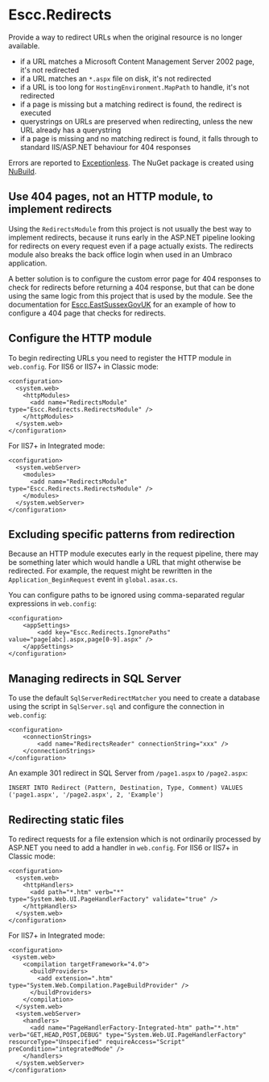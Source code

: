 # Escc.Redirects

Provide a way to redirect URLs when the original resource is no longer available.

- if a URL matches a Microsoft Content Management Server 2002 page, it's not redirected
- if a URL matches an `*.aspx` file on disk, it's not redirected
- if a URL is too long for `HostingEnvironment.MapPath` to handle, it's not redirected
- if a page is missing but a matching redirect is found, the redirect is executed
- querystrings on URLs are preserved when redirecting, unless the new URL already has a querystring
- if a page is missing and no matching redirect is found, it falls through to standard IIS/ASP.NET behaviour for 404 responses 

Errors are reported to [Exceptionless](https://github.com/exceptionless/Exceptionless). The NuGet package is created using [NuBuild](https://github.com/bspell1/nubuild).

## Use 404 pages, not an HTTP module, to implement redirects
Using the `RedirectsModule` from this project is not usually the best way to implement redirects, because it runs early in the ASP.NET pipeline looking for redirects on every request even if a page actually exists. The redirects module also breaks the back office login when used in an Umbraco application. 

A better solution is to configure the custom error page for 404 responses to check for redirects before returning a 404 response, but that can be done using the same logic from this project that is used by the module. 
See the documentation for [Escc.EastSussexGovUK](https://github.com/east-sussex-county-council/Escc.EastSussexGovUK) for an example of how to configure a 404 page that checks for redirects.

## Configure the HTTP module

To begin redirecting URLs you need to register the HTTP module in `web.config`. For IIS6 or IIS7+ in Classic mode: 

	<configuration>
	  <system.web>
	    <httpModules> 
	      <add name="RedirectsModule" type="Escc.Redirects.RedirectsModule" />
	    </httpModules>
	  </system.web>
	</configuration>

For IIS7+ in Integrated mode:

	<configuration>
	  <system.webServer>
	    <modules> 
	      <add name="RedirectsModule" type="Escc.Redirects.RedirectsModule" />
	    </modules>
	  </system.webServer>
	</configuration>

## Excluding specific patterns from redirection

Because an HTTP module executes early in the request pipeline, there may be something later which would handle a URL that might otherwise be redirected. For example, the request might be rewritten in the `Application_BeginRequest` event in `global.asax.cs`. 

You can configure paths to be ignored using comma-separated regular expressions in `web.config`:

	<configuration>
		<appSettings>
		    <add key="Escc.Redirects.IgnorePaths" value="page[abc].aspx,page[0-9].aspx" />
	  	</appSettings>
	</configuration>

## Managing redirects in SQL Server 
To use the default `SqlServerRedirectMatcher` you need to create a database using the script in `SqlServer.sql` and configure the connection in `web.config`:

	<configuration>
		<connectionStrings>
		    <add name="RedirectsReader" connectionString="xxx" />
	  	</connectionStrings>
	</configuration>

An example 301 redirect in SQL Server from `/page1.aspx` to `/page2.aspx`:

	INSERT INTO Redirect (Pattern, Destination, Type, Comment) VALUES ('page1.aspx', '/page2.aspx', 2, 'Example')

## Redirecting static files
To redirect requests for a file extension which is not ordinarily processed by ASP.NET you need to add a handler in `web.config`. For IIS6 or IIS7+ in Classic mode: 

	<configuration>
	  <system.web>
	    <httpHandlers>
	      <add path="*.htm" verb="*" type="System.Web.UI.PageHandlerFactory" validate="true" />
	    </httpHandlers>
	  </system.web>
	</configuration>

For IIS7+ in Integrated mode:

	<configuration>
	 <system.web>
	    <compilation targetFramework="4.0">
	      <buildProviders>
	        <add extension=".htm" type="System.Web.Compilation.PageBuildProvider" />
	      </buildProviders>
	    </compilation>
	  </system.web>
	  <system.webServer>
	    <handlers>
	      <add name="PageHandlerFactory-Integrated-htm" path="*.htm" verb="GET,HEAD,POST,DEBUG" type="System.Web.UI.PageHandlerFactory" resourceType="Unspecified" requireAccess="Script" preCondition="integratedMode" />
	    </handlers>
	  </system.webServer>
	</configuration>
